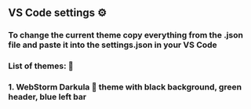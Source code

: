 ## VS Code settings ⚙️

### To change the current theme copy everything from the .json file and paste it into the settings.json in your VS Code

### List of themes: 📜

### 1. WebStorm Darkula 🧛 theme with black background, green header, blue left bar
